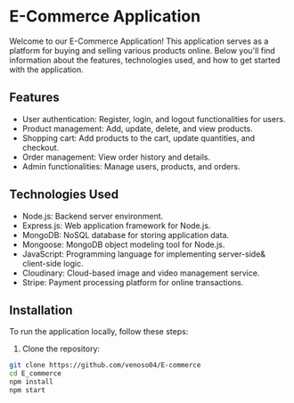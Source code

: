 
# E-Commerce Application

Welcome to our E-Commerce Application! This application serves as a platform for buying and selling various products online. Below you'll find information about the features, technologies used, and how to get started with the application.

## Features

- User authentication: Register, login, and logout functionalities for users.
- Product management: Add, update, delete, and view products.
- Shopping cart: Add products to the cart, update quantities, and checkout.
- Order management: View order history and details.
- Admin functionalities: Manage users, products, and orders.


## Technologies Used

- Node.js: Backend server environment.
- Express.js: Web application framework for Node.js.
- MongoDB: NoSQL database for storing application data.
- Mongoose: MongoDB object modeling tool for Node.js.
- JavaScript: Programming language for implementing server-side& client-side logic.
- Cloudinary: Cloud-based image and video management service.
- Stripe: Payment processing platform for online transactions.

## Installation

To run the application locally, follow these steps:

1. Clone the repository:

```bash
git clone https://github.com/venoso04/E-commerce
cd E_commerce
npm install
npm start
